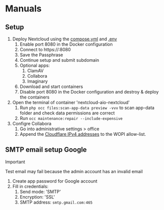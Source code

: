 # Manuals
## Setup
1. Deploy Nextcloud using the [compose.yml](https://raw.githubusercontent.com/platnub/mundkur/refs/heads/main/docker/nextcloud/compose.yml?token=GHSAT0AAAAAADNNPT5MLWZ4ZO2E2LS3XYP42HT6TRA) and [.env](https://raw.githubusercontent.com/platnub/mundkur/refs/heads/main/docker/nextcloud/.env?token=GHSAT0AAAAAADNNPT5M4NPELLNSDHPOHYSQ2HT6TZA)
    1. Enable port 8080 in the Docker configuration
    2. Connect to https://<IP>:8080
    3. Save the Passphrase
    4. Continue setup and submit subdomain
    5. Optional apps:
        1. ClamAV
        2. Collabora
        3. Imaginary
    6. Download and start containers
    7. Disable port 8080 in the Docker configuration and destroy & deploy the containers
2. Open the terminal of container 'nextcloud-aio-nextcloud'
    1. Run `php occ files:scan-app-data preview -vvv` to scan app-data folder and check data permissions are correct
    2. Run `occ maintenance:repair --include-expensive`
3. Configre Collabora
    1. Go into administrative settings > office
    2. Append the [Cloudflare IPv4 addresses](https://www.cloudflare.com/en-gb/ips/) to the WOPI allow-list.

## SMTP email setup Google

>[!IMPORTANT]
> Test email may fail because the admin account has an invalid email

1. Create app password for Google account
2. Fill in credentials:
    1. Send mode: 'SMTP'
    2. Encryption: 'SSL'
    3. SMTP address: `smtp.gmail.com:465`
